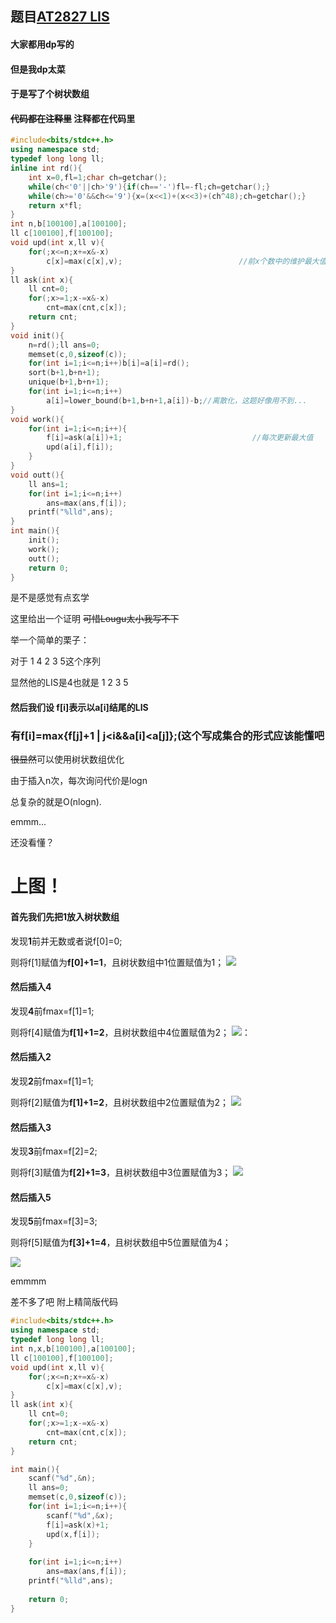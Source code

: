 ## 题目[AT2827 LIS](https://www.luogu.org/problemnew/show/AT2827)
#### 大家都用dp写的
#### 但是我dp太菜
#### 于是写了个树状数组
#### ~~代码都在注释里~~ 注释都在代码里
```cpp
#include<bits/stdc++.h>
using namespace std;
typedef long long ll;
inline int rd(){
	int x=0,fl=1;char ch=getchar();
	while(ch<'0'||ch>'9'){if(ch=='-')fl=-fl;ch=getchar();}
	while(ch>='0'&&ch<='9'){x=(x<<1)+(x<<3)+(ch^48);ch=getchar();}
	return x*fl;
}
int n,b[100100],a[100100];
ll c[100100],f[100100];
void upd(int x,ll v){
	for(;x<=n;x+=x&-x)
		c[x]=max(c[x],v);                          //前x个数中的维护最大值
}
ll ask(int x){
	ll cnt=0;
	for(;x>=1;x-=x&-x)
		cnt=max(cnt,c[x]);
	return cnt;
}
void init(){
	n=rd();ll ans=0;
	memset(c,0,sizeof(c));
	for(int i=1;i<=n;i++)b[i]=a[i]=rd();
	sort(b+1,b+n+1);
	unique(b+1,b+n+1);
	for(int i=1;i<=n;i++)
		a[i]=lower_bound(b+1,b+n+1,a[i])-b;//离散化，这题好像用不到...
}
void work(){
	for(int i=1;i<=n;i++){
		f[i]=ask(a[i])+1;                             //每次更新最大值
		upd(a[i],f[i]);
	}
}
void outt(){
	ll ans=1;
	for(int i=1;i<=n;i++)
		ans=max(ans,f[i]);
	printf("%lld",ans);
}
int main(){
	init();
	work();
	outt();
	return 0;
}
```
是不是感觉有点玄学

这里给出一个证明 ~~可惜Lougu太小我写不下~~

举一个简单的栗子：

对于 1 4 2 3 5这个序列

显然他的LIS是4也就是 1 2 3 5

#### 然后我们设 f[i]表示以a[i]结尾的LIS
### 有f[i]=max{f[j]+1 | j<i&&a[i]<a[j]};(这个写成集合的形式应该能懂吧

~~很显然~~可以使用树状数组优化

由于插入n次，每次询问代价是logn

总复杂的就是O(nlogn).

emmm...

还没看懂？

# 上图！


#### 首先我们先把**1**放入树状数组

发现**1**前并无数或者说f[0]=0;

则将f[1]赋值为**f[0]+1=1**，且树状数组中1位置赋值为1；
![](https://s1.ax1x.com/2018/10/27/i6jgb9.png)

#### 然后插入**4**

发现**4**前fmax=f[1]=1;

则将f[4]赋值为**f[1]+1=2**，且树状数组中4位置赋值为2；
![](https://s1.ax1x.com/2018/10/27/i6j4C6.png)：

#### 然后插入**2**

发现**2**前fmax=f[1]=1;

则将f[2]赋值为**f[1]+1=2**，且树状数组中2位置赋值为2；
![](https://s1.ax1x.com/2018/10/27/i6j58K.png)

#### 然后插入**3**

发现**3**前fmax=f[2]=2;

则将f[3]赋值为**f[2]+1=3**，且树状数组中3位置赋值为3；
![](https://s1.ax1x.com/2018/10/27/i6jIgO.png)

#### 然后插入**5**

发现**5**前fmax=f[3]=3;

则将f[5]赋值为**f[3]+1=4**，且树状数组中5位置赋值为4；

![](https://s1.ax1x.com/2018/10/27/i6jovD.png)

emmmm

差不多了吧
附上精简版代码
```cpp
#include<bits/stdc++.h>
using namespace std;
typedef long long ll;
int n,x,b[100100],a[100100];
ll c[100100],f[100100];
void upd(int x,ll v){
	for(;x<=n;x+=x&-x)
		c[x]=max(c[x],v);
}
ll ask(int x){
	ll cnt=0;
	for(;x>=1;x-=x&-x)
		cnt=max(cnt,c[x]);
	return cnt;
}

int main(){
	scanf("%d",&n);
	ll ans=0;
	memset(c,0,sizeof(c));
	for(int i=1;i<=n;i++){
		scanf("%d",&x);
		f[i]=ask(x)+1;
		upd(x,f[i]);
	}
	
	for(int i=1;i<=n;i++)
		ans=max(ans,f[i]);
	printf("%lld",ans);
	
	return 0;
}
```